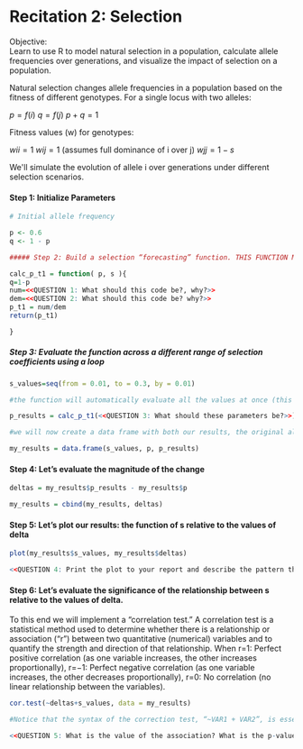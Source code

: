 # Recitation 2: Selection

Objective:  
Learn to use R to model natural selection in a population, calculate allele frequencies over generations, and visualize the impact of selection on a population.

Natural selection changes allele frequencies in a population based on the fitness of different genotypes. For a single locus with two alleles:

$p = f(i)$ 
$q = f(j)$
$p+q=1$

Fitness values (w) for genotypes:

$wii = 1$
$wij = 1$  (assumes full  dominance of i over j)
$wjj = 1-s$

We'll simulate the evolution of allele i over generations under different selection scenarios.

  #### Step 1: Initialize Parameters
```r
# Initial allele frequency

p <- 0.6
q <- 1 - p

##### Step 2: Build a selection “forecasting” function. THIS FUNCTION MUST ONLY USE 2 PARAMETERS (p, s)

calc_p_t1 = function( p, s ){
q=1-p
num=<<QUESTION 1: What should this code be?, why?>>
dem=<<QUESTION 2: What should this code be? why?>>
p_t1 = num/dem
return(p_t1)

}
```
##### Step 3: Evaluate the function across a different range of selection coefficients using a loop

```r
s_values=seq(from = 0.01, to = 0.3, by = 0.01)

#the function will automatically evaluate all the values at once (this is often used when only 1 variable is evaluated…)

p_results = calc_p_t1(<<QUESTION 3: What should these parameters be?>>)

#we will now create a data frame with both our results, the original allele frequency, and our values of s

my_results = data.frame(s_values, p, p_results)
```
  #### Step 4: Let’s evaluate the magnitude of the change
```r
deltas = my_results$p_results - my_results$p

my_results = cbind(my_results, deltas)
```

#### Step 5: Let’s plot our results: the function of s relative to the values of delta
```r
plot(my_results$s_values, my_results$deltas)

<<QUESTION 4: Print the plot to your report and describe the pattern that you see–and its evolutionary significance>>
```

#### Step 6: Let’s evaluate the significance of the relationship between s relative to the values of delta. 
To this end we will implement a “correlation test.” A correlation test is a statistical method used to determine whether there is a relationship or association (“r”) between two quantitative (numerical) variables and to quantify the strength and direction of that relationship. When r=1: Perfect positive correlation (as one variable increases, the other increases proportionally), r=−1: Perfect negative correlation (as one variable increases, the other decreases proportionally), r=0: No correlation (no linear relationship between the variables).

```r
cor.test(~deltas+s_values, data = my_results)

#Notice that the syntax of the correction test, “~VAR1 + VAR2”, is essentially asking is VAR1 correlated to VAR2

<<QUESTION 5: What is the value of the association? What is the p-value of the association? What does this mean about the relationship between the allele frequency change and the strength of selection>>
```
